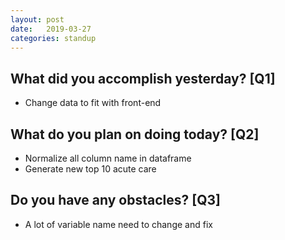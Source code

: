 ```yaml
---
layout:	post
date:	2019-03-27
categories:	standup
---
```

## What did you accomplish yesterday? [Q1]

- Change data to fit with front-end

## What do you plan on doing today? [Q2]

- Normalize all column name in dataframe
- Generate new top 10 acute care

## Do you have any obstacles? [Q3]

- A lot of variable name need to change and fix